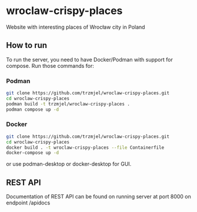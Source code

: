 # wroclaw-crispy-places
Website with interesting places of Wrocław city in Poland

## How to run
To run the server, you need to have Docker/Podman with support for compose. Run those commands for:
### Podman
```bash
git clone https://github.com/trzmjel/wroclaw-crispy-places.git
cd wroclaw-crispy-places
podman build -t trzmjel/wroclaw-crispy-places .
podman compose up -d
```
### Docker
```bash
git clone https://github.com/trzmjel/wroclaw-crispy-places.git
cd wroclaw-crispy-places
docker build . -t wroclaw-crispy-places --file Containerfile
docker-compose up -d
```
or use podman-desktop or docker-desktop for GUI.

## REST API
Documentation of REST API can be found on running server at port 8000 on endpoint /apidocs
